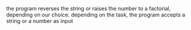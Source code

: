the program reverses the string or raises the number to a factorial, depending on our choice. depending on the task, the program accepts a string or a number as input
